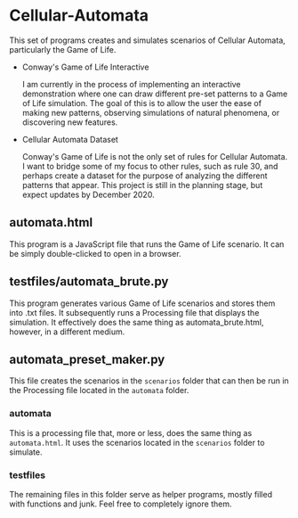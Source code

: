 # Cellular-Automata

This set of programs creates and simulates scenarios of Cellular Automata, particularly the Game of Life. 

* Conway's Game of Life Interactive

    I am currently in the process of implementing an interactive demonstration where one can draw different pre-set patterns to a Game of Life simulation. The goal of this is to allow the user the ease of making new patterns, observing simulations of natural phenomena, or discovering new features.

* Cellular Automata Dataset

    Conway's Game of Life is not the only set of rules for Cellular Automata. I want to bridge some of my focus to other rules, such as rule 30, and perhaps create a dataset for the purpose of analyzing the different patterns that appear. This project is still in the planning stage, but expect updates by December 2020. 

## automata.html

This program is a JavaScript file that runs the Game of Life scenario. It can be simply double-clicked to open in a browser.

## testfiles/automata_brute.py

This program generates various Game of Life scenarios and stores them into .txt files. It subsequently runs a Processing file that displays the simulation. It effectively does the same thing as automata_brute.html, however, in a different medium.

## automata_preset_maker.py

This file creates the scenarios in the ``scenarios`` folder that can then be run in the Processing file located in the ``automata`` folder.

### automata

This is a processing file that, more or less, does the same thing as ``automata.html``. It uses the scenarios located in the ``scenarios`` folder to simulate.

### testfiles
The remaining files in this folder serve as helper programs, mostly filled with functions and junk. Feel free to completely ignore them.
